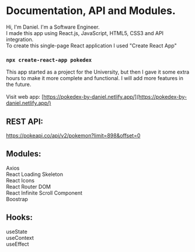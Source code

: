 # Documentation, API and Modules.
Hi, I'm Daniel. I'm a Software Engineer.\
I made this app using React.js, JavaScript, HTML5, CSS3 and API integration.\
To create this single-page React application I used "Create React App"
### `npx create-react-app pokedex`

This app started as a project for the University, but then I gave it some extra hours to make it more complete and functional. I will add more features in the future.\
\
Visit web app: [https://pokedex-by-daniel.netlify.app/](https://pokedex-by-daniel.netlify.app/)

## REST API:
https://pokeapi.co/api/v2/pokemon?limit=898&offset=0

## Modules:
Axios\
React Loading Skeleton\
React Icons\
React Router DOM\
React Infinite Scroll Component\
Boostrap

## Hooks:
useState\
useContext\
useEffect
